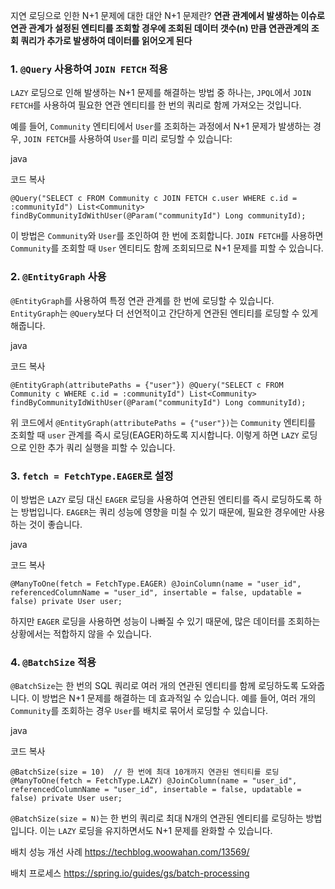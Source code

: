 지연 로딩으로 인한 N+1 문제에 대한 대안
N+1 문제란? **연관 관계에서 발생하는 이슈로 연관 관계가 설정된 엔티티를 조회할 경우에 조회된 데이터 갯수(n) 만큼 연관관계의 조회 쿼리가 추가로 발생하여 데이터를 읽어오게 된다**
### 1. `@Query` 사용하여 `JOIN FETCH` 적용

`LAZY` 로딩으로 인해 발생하는 N+1 문제를 해결하는 방법 중 하나는, `JPQL`에서 `JOIN FETCH`를 사용하여 필요한 연관 엔티티를 한 번의 쿼리로 함께 가져오는 것입니다.

예를 들어, `Community` 엔티티에서 `User`를 조회하는 과정에서 N+1 문제가 발생하는 경우, `JOIN FETCH`를 사용하여 `User`를 미리 로딩할 수 있습니다:

java

코드 복사

`@Query("SELECT c FROM Community c JOIN FETCH c.user WHERE c.id = :communityId") List<Community> findByCommunityIdWithUser(@Param("communityId") Long communityId);`

이 방법은 `Community`와 `User`를 조인하여 한 번에 조회합니다. `JOIN FETCH`를 사용하면 `Community`를 조회할 때 `User` 엔티티도 함께 조회되므로 N+1 문제를 피할 수 있습니다.

### 2. `@EntityGraph` 사용

`@EntityGraph`를 사용하여 특정 연관 관계를 한 번에 로딩할 수 있습니다. `EntityGraph`는 `@Query`보다 더 선언적이고 간단하게 연관된 엔티티를 로딩할 수 있게 해줍니다.

java

코드 복사

`@EntityGraph(attributePaths = {"user"}) @Query("SELECT c FROM Community c WHERE c.id = :communityId") List<Community> findByCommunityIdWithUser(@Param("communityId") Long communityId);`

위 코드에서 `@EntityGraph(attributePaths = {"user"})`는 `Community` 엔티티를 조회할 때 `user` 관계를 즉시 로딩(EAGER)하도록 지시합니다. 이렇게 하면 `LAZY` 로딩으로 인한 추가 쿼리 실행을 피할 수 있습니다.

### 3. `fetch = FetchType.EAGER`로 설정

이 방법은 `LAZY` 로딩 대신 `EAGER` 로딩을 사용하여 연관된 엔티티를 즉시 로딩하도록 하는 방법입니다. `EAGER`는 쿼리 성능에 영향을 미칠 수 있기 때문에, 필요한 경우에만 사용하는 것이 좋습니다.

java

코드 복사

`@ManyToOne(fetch = FetchType.EAGER) @JoinColumn(name = "user_id", referencedColumnName = "user_id", insertable = false, updatable = false) private User user;`

하지만 `EAGER` 로딩을 사용하면 성능이 나빠질 수 있기 때문에, 많은 데이터를 조회하는 상황에서는 적합하지 않을 수 있습니다.

### 4. `@BatchSize` 적용

`@BatchSize`는 한 번의 SQL 쿼리로 여러 개의 연관된 엔티티를 함께 로딩하도록 도와줍니다. 이 방법은 N+1 문제를 해결하는 데 효과적일 수 있습니다. 예를 들어, 여러 개의 `Community`를 조회하는 경우 `User`를 배치로 묶어서 로딩할 수 있습니다.

java

코드 복사

`@BatchSize(size = 10)  // 한 번에 최대 10개까지 연관된 엔티티를 로딩 @ManyToOne(fetch = FetchType.LAZY) @JoinColumn(name = "user_id", referencedColumnName = "user_id", insertable = false, updatable = false) private User user;`

`@BatchSize(size = N)`는 한 번의 쿼리로 최대 N개의 연관된 엔티티를 로딩하는 방법입니다. 이는 `LAZY` 로딩을 유지하면서도 N+1 문제를 완화할 수 있습니다.



배치 성능 개선 사례 https://techblog.woowahan.com/13569/

배치 프로세스
https://spring.io/guides/gs/batch-processing
